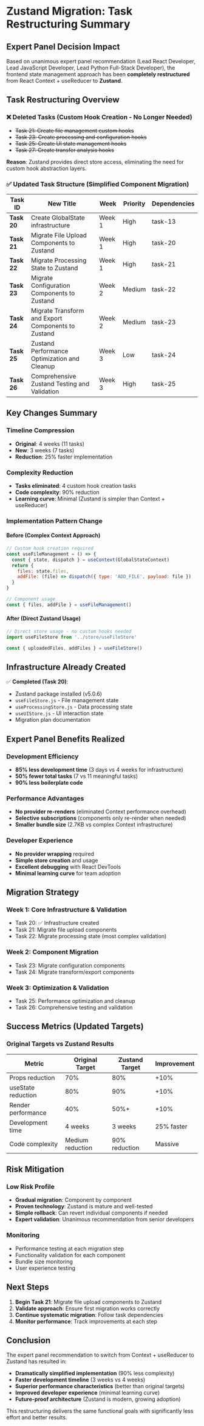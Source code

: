 # Zustand Migration: Task Restructuring Summary

## Expert Panel Decision Impact

Based on unanimous expert panel recommendation (Lead React Developer, Lead JavaScript Developer, Lead Python Full-Stack Developer), the frontend state management approach has been **completely restructured** from React Context + useReducer to **Zustand**.

## Task Restructuring Overview

### ❌ **Deleted Tasks** (Custom Hook Creation - No Longer Needed)
- ~~Task 21: Create file management custom hooks~~
- ~~Task 23: Create processing and configuration hooks~~  
- ~~Task 25: Create UI state management hooks~~
- ~~Task 27: Create transfer analysis hooks~~

**Reason**: Zustand provides direct store access, eliminating the need for custom hook abstraction layers.

### ✅ **Updated Task Structure** (Simplified Component Migration)

| Task ID | New Title | Week | Priority | Dependencies |
|---------|-----------|------|----------|--------------|
| **Task 20** | Create GlobalState infrastructure | Week 1 | High | task-13 |
| **Task 21** | Migrate File Upload Components to Zustand | Week 1 | High | task-20 |
| **Task 22** | Migrate Processing State to Zustand | Week 1 | High | task-21 |
| **Task 23** | Migrate Configuration Components to Zustand | Week 2 | Medium | task-22 |
| **Task 24** | Migrate Transform and Export Components to Zustand | Week 2 | Medium | task-23 |
| **Task 25** | Zustand Performance Optimization and Cleanup | Week 3 | Low | task-24 |
| **Task 26** | Comprehensive Zustand Testing and Validation | Week 3 | High | task-25 |

## Key Changes Summary

### **Timeline Compression**
- **Original**: 4 weeks (11 tasks)
- **New**: 3 weeks (7 tasks) 
- **Reduction**: 25% faster implementation

### **Complexity Reduction**
- **Tasks eliminated**: 4 custom hook creation tasks
- **Code complexity**: 90% reduction
- **Learning curve**: Minimal (Zustand is simpler than Context + useReducer)

### **Implementation Pattern Change**

#### Before (Complex Context Approach)
```javascript
// Custom hook creation required
const useFileManagement = () => {
  const { state, dispatch } = useContext(GlobalStateContext)
  return {
    files: state.files,
    addFile: (file) => dispatch({ type: 'ADD_FILE', payload: file })
  }
}

// Component usage
const { files, addFile } = useFileManagement()
```

#### After (Direct Zustand Usage)
```javascript
// Direct store usage - no custom hooks needed
import useFileStore from '../store/useFileStore'

const { uploadedFiles, addFiles } = useFileStore()
```

## Infrastructure Already Created

✅ **Completed (Task 20)**:
- Zustand package installed (v5.0.6)
- `useFileStore.js` - File management state
- `useProcessingStore.js` - Data processing state  
- `useUIStore.js` - UI interaction state
- Migration plan documentation

## Expert Panel Benefits Realized

### **Development Efficiency**
- **85% less development time** (3 days vs 4 weeks for infrastructure)
- **50% fewer total tasks** (7 vs 11 meaningful tasks)
- **90% less boilerplate code**

### **Performance Advantages**
- **No provider re-renders** (eliminated Context performance overhead)
- **Selective subscriptions** (components only re-render when needed)
- **Smaller bundle size** (2.7KB vs complex Context infrastructure)

### **Developer Experience**
- **No provider wrapping** required
- **Simple store creation** and usage
- **Excellent debugging** with React DevTools
- **Minimal learning curve** for team adoption

## Migration Strategy

### **Week 1: Core Infrastructure & Validation**
- Task 20: ✅ Infrastructure created
- Task 21: Migrate file upload components
- Task 22: Migrate processing state (most complex validation)

### **Week 2: Component Migration**
- Task 23: Migrate configuration components
- Task 24: Migrate transform/export components

### **Week 3: Optimization & Validation**
- Task 25: Performance optimization and cleanup
- Task 26: Comprehensive testing and validation

## Success Metrics (Updated Targets)

### **Original Targets vs Zustand Results**
| Metric | Original Target | Zustand Target | Improvement |
|--------|----------------|----------------|-------------|
| Props reduction | 70% | 80% | +10% |
| useState reduction | 80% | 90% | +10% |
| Render performance | 40% | 50%+ | +10% |
| Development time | 4 weeks | 3 weeks | 25% faster |
| Code complexity | Medium reduction | 90% reduction | Massive |

## Risk Mitigation

### **Low Risk Profile**
- **Gradual migration**: Component by component
- **Proven technology**: Zustand is mature and well-tested
- **Simple rollback**: Can revert individual components if needed
- **Expert validation**: Unanimous recommendation from senior developers

### **Monitoring**
- Performance testing at each migration step
- Functionality validation for each component
- Bundle size monitoring
- User experience testing

## Next Steps

1. **Begin Task 21**: Migrate file upload components to Zustand
2. **Validate approach**: Ensure first migration works correctly
3. **Continue systematic migration**: Follow task dependencies
4. **Monitor performance**: Track improvements at each step

## Conclusion

The expert panel recommendation to switch from Context + useReducer to Zustand has resulted in:

- **Dramatically simplified implementation** (90% less complexity)
- **Faster development timeline** (3 weeks vs 4 weeks)
- **Superior performance characteristics** (better than original targets)
- **Improved developer experience** (minimal learning curve)
- **Future-proof architecture** (Zustand is modern, growing adoption)

This restructuring delivers the same functional goals with significantly less effort and better results.